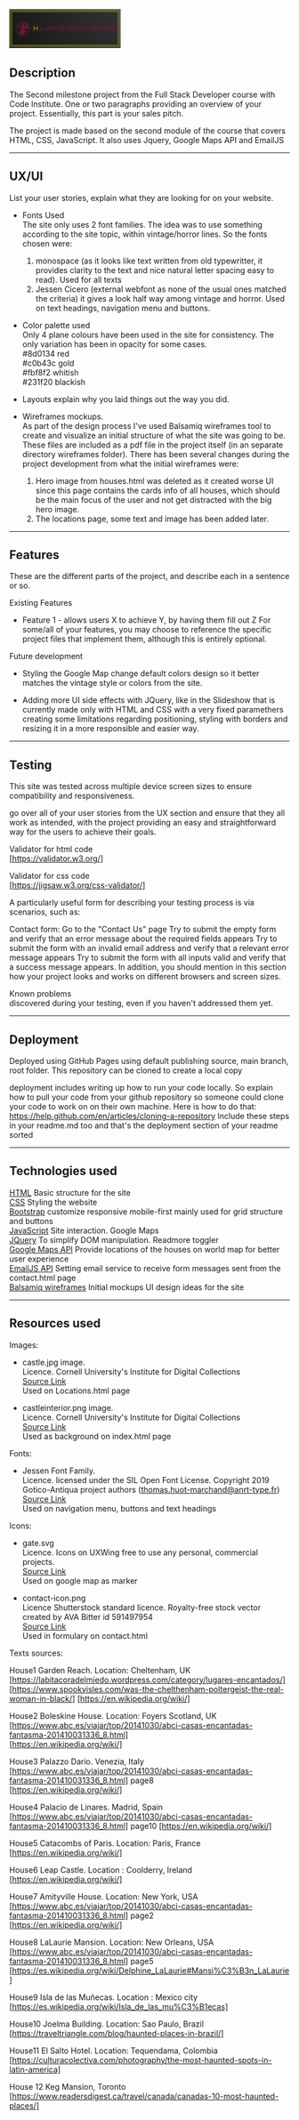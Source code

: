 <img src="images/logo.png" style="margin: 0; height:70px; width:200px">


## Description
The Second milestone project from the Full Stack Developer course with Code Institute.
One or two paragraphs providing an overview of your project. Essentially, this part is your sales pitch.

The project is made based on the second module of the course that covers HTML, CSS, JavaScript. It also uses Jquery, Google Maps API and EmailJS

----

## UX/UI 
List your user stories, explain what they are looking for on your website.

* Fonts Used        
The site only uses 2 font families. The idea was to use something according to 
the site topic, within vintage/horror lines. So the fonts chosen were:         
    1. monospace (as it looks like text written from old typewritter, it provides clarity to the 
    text and nice natural letter spacing easy to read).  Used for all texts    
    2. Jessen Cicero (external webfont as none of the usual ones matched the criteria) it gives a look 
    half way among vintage and horror. Used on text headings, navigation menu and buttons.

* Color palette used        
Only 4 plane colours have been used in the site for consistency. The only variation has been in opacity for some cases.     
#8d0134 red     
#c0b43c gold        
#fbf8f2 whitish     
#231f20 blackish

* Layouts explain why you laid things out the way you did. 

* Wireframes mockups.       
As part of the design process I've used Balsamiq wireframes tool to create and visualize an 
initial structure of what the site was going to be. 
These files are included as a pdf file in the project itself (in an separate directory wireframes folder). 
There has been several changes during the project development from what the initial wireframes were:        
    1. Hero image from houses.html was deleted as it created worse UI since this page contains the cards info 
    of all houses, which should be the main focus of the user and not get distracted with the big hero image.       
    2. The locations page, some text and image has been added later.


----

## Features
These are the different parts of the project, and describe each in a sentence or so.

<dl>
<dt>Existing Features</dt>

* Feature 1 - allows users X to achieve Y, by having them fill out Z
For some/all of your features, you may choose to reference the specific project files that implement them, although this is entirely optional.

      

<dt>Future development</dt>

* Styling the Google Map change default colors design so it better matches the vintage style or colors from the site.

* Adding more UI side effects with JQuery, like in the Slideshow that is currently made only with HTML and CSS with a very fixed paramethers creating some limitations
regarding positioning, styling with borders and resizing it in a more responsible and easier way.


</dl>

----

## Testing
This site was tested across multiple device screen sizes to ensure compatibility and responsiveness.

 go over all of your user stories from the UX section and ensure that they all work as intended, 
with the project providing an easy and straightforward way for the users to achieve their goals.

Validator for html code     
[https://validator.w3.org/]

Validator for css code      
[https://jigsaw.w3.org/css-validator/]

A particularly useful form for describing your testing process is via scenarios, such as:

Contact form:
Go to the "Contact Us" page
Try to submit the empty form and verify that an error message about the required fields appears
Try to submit the form with an invalid email address and verify that a relevant error message appears
Try to submit the form with all inputs valid and verify that a success message appears.
In addition, you should mention in this section how your project looks and works on different browsers and screen sizes.

Known problems      
discovered during your testing, even if you haven't addressed them yet.

----
## Deployment

Deployed using GitHub Pages using default publishing source, main branch, root folder.
This repository can be cloned to create a local copy

deployment includes writing up how to run your code locally. So explain how to pull your code from your github repository 
so someone could clone your code to work on on their own machine. 
Here is how to do that: https://help.github.com/en/articles/cloning-a-repository Include these steps in your readme.md too 
and that's the deployment section of your readme sorted

----
## Technologies used
[HTML](https://html.spec.whatwg.org/multipage/) Basic structure for the site        
[CSS](https://www.w3.org/Style/CSS/Overview.en.html) Styling the website    
[Bootstrap](https://getbootstrap.com/) customize responsive mobile-first mainly used for grid structure and buttons      
[JavaScript](https://www.w3schools.com/js/) Site interaction. Google Maps      
[JQuery](https://jquery.com/) To simplify DOM manipulation. Readmore toggler      
[Google Maps API](https://cloud.google.com/maps-platform) Provide locations of the houses on world map for better user experience        
[EmailJS API](https://www.emailjs.com/) Setting email service to receive form messages sent from the contact.html page    
[Balsamiq wireframes](https://balsamiq.com/) Initial mockups UI design ideas for the site


----
## Resources used 
<dl>
<dt>Images:</dt>

* castle.jpg image.  
Licence. Cornell University's Institute for Digital Collections  
[Source Link](http://fantastic.library.cornell.edu/imagerecord.php?record=134)      
Used on Locations.html page


* castleinterior.png image.  
Licence. Cornell University's Institute for Digital Collections  
[Source Link](http://fantastic.library.cornell.edu/imagerecord.php?record=134)      
Used as background on index.html page


<dt>Fonts:</dt>

* Jessen Font Family.  
Licence. licensed under the SIL Open Font License. Copyright 2019 Gotico-Antiqua project authors (thomas.huot-marchand@anrt-type.fr)  
[Source Link](https://www.1001fonts.com/jessen-font.html)       
Used on navigation menu, buttons and text headings

<dt>Icons:</dt>

* gate.svg     
Licence. Icons on UXWing free to use any personal, commercial projects.         
[Source Link](https://uxwing.com/gate/)     
Used on google map as marker

* contact-icon.png      
Licence Shutterstock standard licence. Royalty-free stock vector created by AVA Bitter id 591497954     
[Source Link](https://www.shutterstock.com/image-vector/handdrawn-vintage-typewriter-writing-machine-publishing-591497954)      
Used in formulary on contact.html

<dt>Texts sources:</dt>

House1 Garden Reach. Location: Cheltenham, UK
[https://labitacoradelmiedo.wordpress.com/category/lugares-encantados/]
[https://www.spookyisles.com/was-the-chelthenham-poltergeist-the-real-woman-in-black/]
[https://en.wikipedia.org/wiki/]

House2 Boleskine House. Location: Foyers Scotland, UK
[https://www.abc.es/viajar/top/20141030/abci-casas-encantadas-fantasma-201410031336_8.html]     
[https://en.wikipedia.org/wiki/]

House3 Palazzo Dario. Venezia, Italy        
[https://www.abc.es/viajar/top/20141030/abci-casas-encantadas-fantasma-201410031336_8.html] page8       
[https://en.wikipedia.org/wiki/]

House4 Palacio de Linares. Madrid, Spain
[https://www.abc.es/viajar/top/20141030/abci-casas-encantadas-fantasma-201410031336_8.html] page10
[https://en.wikipedia.org/wiki/]

House5 Catacombs of Paris. Location: Paris, France      
[https://en.wikipedia.org/wiki/]

House6 Leap Castle. Location : Coolderry, Ireland       
[https://en.wikipedia.org/wiki/]

House7 Amityville House. Location: New York, USA
[https://www.abc.es/viajar/top/20141030/abci-casas-encantadas-fantasma-201410031336_8.html] page2       
[https://en.wikipedia.org/wiki/]

House8 LaLaurie Mansion. Location: New Orleans, USA
[https://www.abc.es/viajar/top/20141030/abci-casas-encantadas-fantasma-201410031336_8.html] page5
[https://es.wikipedia.org/wiki/Delphine_LaLaurie#Mansi%C3%B3n_LaLaurie]

House9 Isla de las Muñecas. Location : Mexico city
[https://es.wikipedia.org/wiki/Isla_de_las_mu%C3%B1ecas]

House10 Joelma Building. Location: Sao Paulo, Brazil
[https://traveltriangle.com/blog/haunted-places-in-brazil/]

House11 El Salto Hotel. Location: Tequendama, Colombia
[https://culturacolectiva.com/photography/the-most-haunted-spots-in-latin-america]

House 12 Keg Mansion, Toronto       
[https://www.readersdigest.ca/travel/canada/canadas-10-most-haunted-places/]

</dl>






